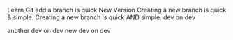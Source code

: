 Learn Git
add a branch is quick
New Version
Creating a new branch is quick & simple.
Creating a new branch is quick AND simple.
dev on dev

another dev on dev
new dev on dev
